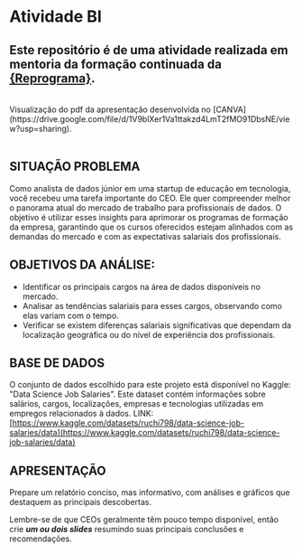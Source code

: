 # Atividade BI 

## Este repositório é de uma atividade realizada em mentoria da formação continuada da [{Reprograma}](https://www.reprograma.com.br/).

<br>
Visualização do pdf da apresentação desenvolvida no [CANVA](https://drive.google.com/file/d/1V9blXer1Va1ttakzd4LmT2fMO91DbsNE/view?usp=sharing).

<br>
<br>

## SITUAÇÃO PROBLEMA

Como analista de dados júnior em uma startup de educação em tecnologia, você recebeu uma tarefa importante do CEO. Ele quer compreender melhor o panorama atual do mercado de trabalho para profissionais de dados. O objetivo é utilizar esses insights para aprimorar os programas de formação da empresa, garantindo que os cursos oferecidos estejam alinhados com as demandas do mercado e com as expectativas salariais dos profissionais.

## OBJETIVOS DA ANÁLISE:

- Identificar os principais cargos na área de dados disponíveis no mercado.
- Analisar as tendências salariais para esses cargos, observando como elas variam com o tempo.
- Verificar se existem diferenças salariais significativas que dependam da localização geográfica ou do nível de experiência dos profissionais.

## BASE DE DADOS 

O conjunto de dados escolhido para este projeto está disponível no Kaggle: "Data Science Job Salaries”. Este dataset contém informações sobre salários, cargos, localizações, empresas e tecnologias utilizadas em empregos relacionados à dados. LINK: [https://www.kaggle.com/datasets/ruchi798/data-science-job-salaries/data](https://www.kaggle.com/datasets/ruchi798/data-science-job-salaries/data)

## APRESENTAÇÃO

Prepare um relatório conciso, mas informativo, com análises e gráficos que destaquem as principais descobertas.

Lembre-se de que CEOs geralmente têm pouco tempo disponível, então crie ***um ou dois slides*** resumindo suas principais conclusões e recomendações.

<br>


